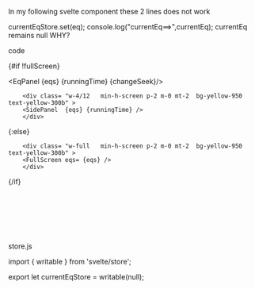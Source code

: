 In my following svelte component these 2 lines does not work

   currentEqStore.set(eq); 
    console.log("currentEq==>",currentEq);
    currentEq remains null WHY? 

code
<script>
// @ts-nocheck
import {onMount} from '$lib/util';
import EqPanel from './EqPanel.svelte';
import SidePanel from './sp/SidePanel.svelte';
import FullScreen from './sp/FullScreen.svelte';
import {currentEqStore} from "./store";

$:currentEq   = $currentEqStore;
$:{
    runningTime;
    setCurrentEq();
    checkFullScreen();
}

function setCurrentEq(){
 for (let i = 0; i < eqs.length; i++) {
 const eq = eqs[i];
        if (runningTime >= eq.eqStartTime && runningTime < eq.eqEndTime ){
        if (runningTime > 11){debugger;}
       currentEqStore.set(eq);
       console.log("currentEq==>",currentEq);
        return; 
        }
 }
}
////////////////////////////////////////////////
function checkFullScreen(){
//  console.log('currentEq' , currentEq);
if (runningTime > 11){debugger;}
  if (currentEq &&  currentEq.fs.length > 0) {
     if (runningTime >= currentEq.fsStartTime && runningTime < currentEq.fsEndTime ){
      console.log("Full screen true");
      fullScreen = true;
     }else {
      fullScreen = false;
     }
  }
return false;  
}

let currentEq;
/////////////////////////
let fullScreen = false;
export let eqs=[];
export let runningTime = 0;
export let changeSeek;
/////////////////////////////////////////
onMount(async () => {
        currentEqStore.set(eqs[0]);
});
</script>

<div class='bg-gray-800 w-full  text-white min-h-screen p-0 m-0'>
<div class="flex px-2 rounded-md bg-gray-900" >
 
<!--Main Panel---->
{#if !fullScreen}
        <div class= "w-8/12 min-h-screen p-2  m-0 overflow-x-auto"  >
        <EqPanel {eqs}  {runningTime}  {changeSeek}/>
        </div>

<!--Side Panel---->
        <div class= "w-4/12   min-h-screen p-2 m-0 mt-2  bg-yellow-950 text-yellow-300b" >
        <SidePanel  {eqs} {runningTime} />
        </div>
{:else}
<!--Full Screen---->
        <div class= "w-full   min-h-screen p-2 m-0 mt-2  bg-yellow-950 text-yellow-300b" >
        <FullScreen eqs= {eqs} />
        </div>
{/if}
    </div><!--flex div for 2 panels-->
<br>
<br>
<br>
<br>
<br>

</div><!--page div-->
store.js


import { writable } from 'svelte/store';

export let  currentEqStore      = writable(null);

